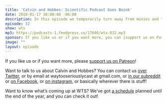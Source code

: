 ```yaml
---
title: 'Calvin and Hobbes: Scientific Podcast Goes Boink'
date: 2018-01-17 10:00:00 -06:00
description: In this episode we temporarily turn away from movies and talk about Calvin and Hobbes. We also talk about Beethoven, Cersei Lannister, and why you shouldn't tell a little girl that a little boy is picking on her because he likes her.
episode: 32
show: wts
mp3: https://podcasts-1.feedpress.co/17646/wts-032.mp3
sponsor: If you like us or if you want more, you can [support us on Patreon](https://www.patreon.com/clockworkscast)!
image: ""
layout: episode
---
```


If you like us or if you want more, please [support us on Patreon](https://www.patreon.com/clockworkscast)!

Want to talk to us about Calvin and Hobbes? You can contact us [over Twitter](http://www.twitter.com/wtscast), or by email at waytooseriouslycast at gmail.com, or [in our subreddit](https://www.reddit.com/r/Goodstuff_fm/) or [on Facebook](http://www.facebook.com/wtscast), or [on instagram](https://www.instagram.com/waytooseriously/), or basically wherever there is stuff!

Want to know what’s coming up at WTS? We’ve got [a schedule](https://docs.google.com/document/d/1f6fvTgbzQOCUD_potL6mWClmSC3D2cOBgKz36OwSC68) planned until the end of the year, and you can check it out!
